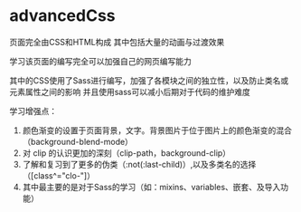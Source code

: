 # advancedCss

页面完全由CSS和HTML构成  其中包括大量的动画与过渡效果  

学习该页面的编写完全可以加强自己的网页编写能力

其中的CSS使用了Sass进行编写，加强了各模块之间的独立性，以及防止类名或元素属性之间的影响
并且使用sass可以减小后期对于代码的维护难度

学习增强点：
 1. 颜色渐变的设置于页面背景，文字。背景图片于位于图片上的颜色渐变的混合（background-blend-mode）
 2. 对 clip 的认识更加的深刻（clip-path，background-clip）
 3. 了解和复习到了更多的伪类（:not(:last-child)）,以及多类名的选择（[class^="clo-"]）
 4. 其中最主要的是对于Sass的学习（如：mixins、variables、嵌套、及导入功能）
